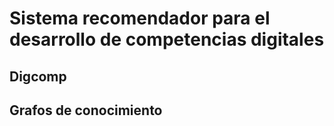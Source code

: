 # Sistema recomendador para el desarrollo de competencias digitales

## Digcomp

## Grafos de conocimiento
